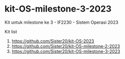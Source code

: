# kit-OS-milestone-3-2023
Kit untuk milestone ke 3 - IF2230 - Sistem Operasi 2023 

Kit list
1. https://github.com/Sister20/kit-OS-2023
2. https://github.com/Sister20/kit-OS-milestone-2-2023
3. https://github.com/Sister20/kit-OS-milestone-3-2023
